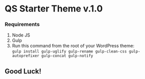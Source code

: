 # QS Starter Theme v.1.0

### Requirements
1. Node JS
2. Gulp
3. Run this command from the root of your WordPress theme: <br>
`gulp install gulp-uglify gulp-rename gulp-clean-css gulp-autoprefixer gulp-concat gulp-notify`


## Good Luck!
